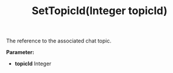 ﻿---
uid: crmscript_ref_NSChatSessionEntity_SetTopicId
title: SetTopicId(Integer topicId)
intellisense: NSChatSessionEntity.SetTopicId
keywords: NSChatSessionEntity, GetTopicId
so.topic: reference
---

The reference to the associated chat topic.

**Parameter:** 
 - **topicId** Integer


